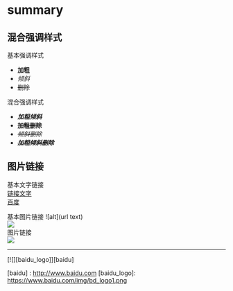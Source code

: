 # summary

## 混合强调样式
基本强调样式  
- **加粗**
- *倾斜*
- ~~删除~~    

混合强调样式  
- ***加粗倾斜***
- **~~加粗删除~~**
- *~~倾斜删除~~*
- ***~~加粗倾斜删除~~***

## 图片链接
基本文字链接  
    [链接文字](URL)  
  [百度](http://www.baidu.com)

基本图片链接
    ![alt](url text)  
    ![](https://www.baidu.com/img/bd_logo1.png)  
图片链接  
    [![](https://www.baidu.com/img/bd_logo1.png)](http://www.baidu.com)

---

[![][baidu_logo]][baidu]



<!--- 以下是本文中的链接 --->
[baidu] : http://www.baidu.com
[baidu_logo]: https://www.baidu.com/img/bd_logo1.png  

